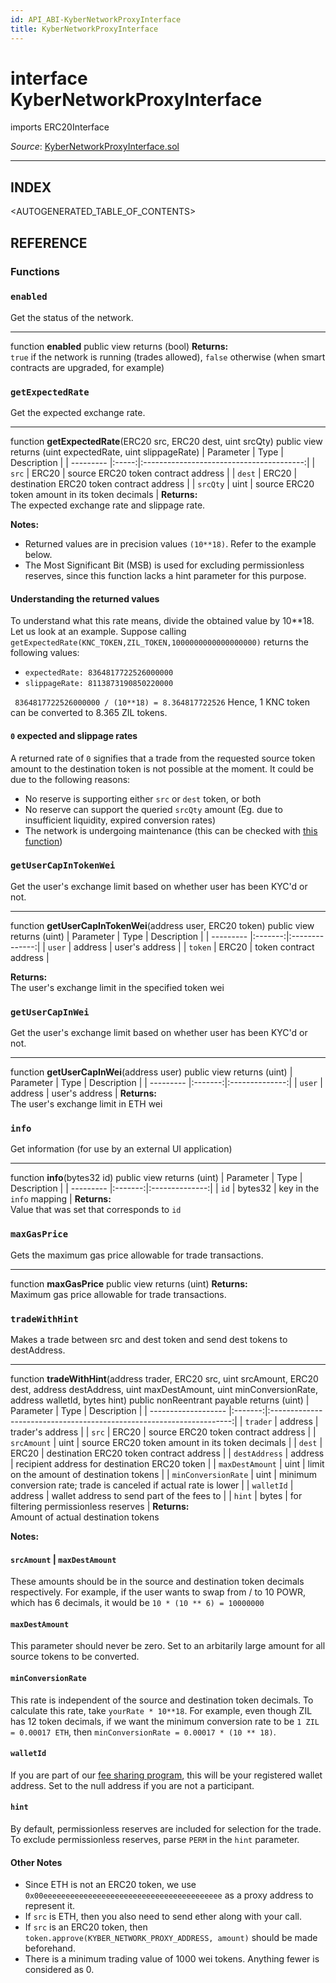 ```yaml
---
id: API_ABI-KyberNetworkProxyInterface
title: KyberNetworkProxyInterface
---
```

[//]: # (tagline)
# interface KyberNetworkProxyInterface
imports ERC20Interface

*Source*: [KyberNetworkProxyInterface.sol](https://github.com/KyberNetwork/smart-contracts/blob/master/contracts/KyberNetworkProxyInterface.sol)
___

## INDEX

<AUTOGENERATED_TABLE_OF_CONTENTS>

## REFERENCE

### Functions

### `enabled`
Get the status of the network.
___
function __enabled__ public view returns (bool)
**Returns:**\
`true` if the network is running (trades allowed), `false` otherwise (when smart contracts are upgraded, for example)
<br />

### `getExpectedRate`
Get the expected exchange rate.
___
function __getExpectedRate__(ERC20 src, ERC20 dest, uint srcQty) public view returns (uint expectedRate, uint slippageRate)
| Parameter | Type  | Description                              |
| --------- |:-----:|:----------------------------------------:|
| `src`     | ERC20 | source ERC20 token contract address      |
| `dest`    | ERC20 | destination ERC20 token contract address |
| `srcQty`  | uint  | source ERC20 token amount in its token decimals         |
**Returns:**\
The expected exchange rate and slippage rate.<br>

**Notes:**
- Returned values are in precision values `(10**18)`. Refer to the example below.
- The Most Significant Bit (MSB) is used for excluding permissionless reserves, since this function lacks a hint parameter for this purpose.

#### Understanding the returned values
To understand what this rate means, divide the obtained value by 10**18. Let us look at an example.
Suppose calling `getExpectedRate(KNC_TOKEN,ZIL_TOKEN,1000000000000000000)` returns the following values:
* `expectedRate: 8364817722526000000`
* `slippageRate: 8113873190850220000`

` 8364817722526000000 / (10**18) = 8.364817722526`
Hence, 1 KNC token can be converted to 8.365 ZIL tokens.

#### `0` expected and slippage rates
A returned rate of `0` signifies that a trade from the requested source token amount to the destination token is not possible at the moment. It could be due to the following reasons:
* No reserve is supporting either `src` or `dest` token, or both
* No reserve can support the queried `srcQty` amount (Eg. due to insufficient liquidity, expired conversion rates)
* The network is undergoing maintenance (this can be checked with [this function](#enabled))

### `getUserCapInTokenWei`
Get the user's exchange limit based on whether user has been KYC'd or not.
___
function __getUserCapInTokenWei__(address user, ERC20 token) public view returns (uint)
| Parameter | Type    | Description    |
| --------- |:-------:|:--------------:|
| `user`    | address | user's address |
| `token`    | ERC20 | token contract address |

**Returns:**\
The user's exchange limit in the specified token wei
<br />

### `getUserCapInWei`
Get the user's exchange limit based on whether user has been KYC'd or not.
___
function __getUserCapInWei__(address user) public view returns (uint)
| Parameter | Type    | Description    |
| --------- |:-------:|:--------------:|
| `user`    | address | user's address |
**Returns:**\
The user's exchange limit in ETH wei
<br />

### `info`
Get information (for use by an external UI application)
___
function __info__(bytes32 id) public view returns (uint)
| Parameter | Type    | Description    |
| --------- |:-------:|:--------------:|
| `id`    | bytes32 | key in the `info` mapping |
**Returns:**\
Value that was set that corresponds to `id`
<br />

### `maxGasPrice`
Gets the maximum gas price allowable for trade transactions.
___
function __maxGasPrice__ public view returns (uint)
**Returns:**\
Maximum gas price allowable for trade transactions.
<br />

### `tradeWithHint`
Makes a trade between src and dest token and send dest tokens to destAddress.
___
function __tradeWithHint__(address trader, ERC20 src, uint srcAmount, ERC20 dest, address destAddress, uint maxDestAmount, uint minConversionRate, address walletId, bytes hint) public nonReentrant payable returns (uint)
| Parameter           | Type    | Description                                   |
| ------------------- |:-------:|:--------------------------------------------------------------------:|
| `trader`      |    address |  trader's address |
| `src`               | ERC20   | source ERC20 token contract address                                  |
| `srcAmount`   | uint    | source ERC20 token amount in its token decimals             |
| `dest`              | ERC20   | destination ERC20 token contract address                             |
| `destAddress`       | address | recipient address for destination ERC20 token                        |
| `maxDestAmount`     | uint    | limit on the amount of destination tokens                            |
| `minConversionRate` | uint    | minimum conversion rate;  trade is canceled if actual rate is lower |
| `walletId`          | address | wallet address to send part of the fees to                           |
| `hint` | bytes | for filtering permissionless reserves |
**Returns:**\
Amount of actual destination tokens

**Notes:**
#### `srcAmount` | `maxDestAmount`
These amounts should be in the source and destination token decimals respectively. For example, if the user wants to swap from / to 10 POWR, which has 6 decimals, it would be `10 * (10 ** 6) = 10000000`

#### `maxDestAmount`
This parameter should never be zero. Set to an arbitarily large amount for all source tokens to be converted.

#### `minConversionRate`
This rate is independent of the source and destination token decimals. To calculate this rate, take `yourRate * 10**18`. For example, even though ZIL has 12 token decimals, if we want the minimum conversion rate to be `1 ZIL = 0.00017 ETH`, then `minConversionRate = 0.00017 * (10 ** 18)`.

#### `walletId`
If you are part of our [fee sharing program](integrations-feesharing.md), this will be your registered wallet address. Set to the null address if you are not a participant.

#### `hint`
By default, permissionless reserves are included for selection for the trade. To exclude permissionless reserves, parse `PERM` in the `hint` parameter.

#### Other Notes
* Since ETH is not an ERC20 token, we use `0x00eeeeeeeeeeeeeeeeeeeeeeeeeeeeeeeeeeeeeeee` as a proxy address to represent it.
* If `src` is ETH, then you also need to send ether along with your call.
* If `src` is an ERC20 token, then `token.approve(KYBER_NETWORK_PROXY_ADDRESS, amount)` should be made beforehand.
* There is a minimum trading value of 1000 wei tokens. Anything fewer is considered as 0.
